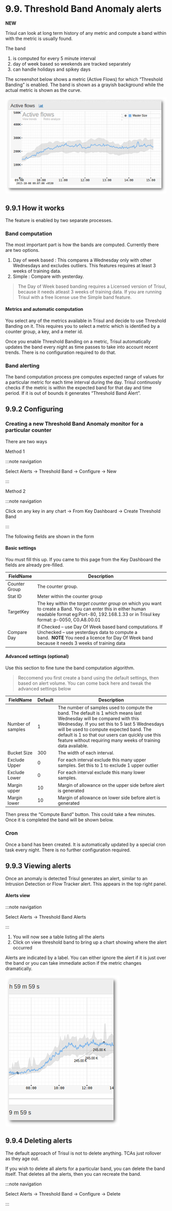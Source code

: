 # 9.9. Threshold Band Anomaly alerts

**NEW**

Trisul can look at long term history of any metric and compute a band within with the metric is usually found.

The band

1. is computed for every 5 minute interval
2. day of week based so weekends are tracked separately
3. can handle holidays and spikey days

The screenshot below shows a metric (Active Flows) for which 
“Threshold Banding” is enabled. The band is shown as a grayish 
background while the actual metric is shown as the curve.

![](image/tband1.png)

## 9.9.1 How it works

The feature is enabled by two separate processes.

### Band computation

The most important part is how the bands are computed. Currently there are two options.

1. Day of week based : This compares a Wednesday only with other 
   Wednesdays and excludes outliers. This features requires at least 3 
   weeks of training data.
2. Simple : Compare with yesterday.

> The Day of Week based banding requires a Licensed version of Trisul, because it needs atleast 3 weeks of training data. If you are running Trisul with a free license use the Simple band feature.

#### Metrics and automatic computation

You select any of the metrics available in Trisul and decide to use 
Threshold Banding on it. This requires you to select a metric which is 
identified by a counter group, a key, and a meter id.

Once you enable Threshold Banding on a metric, Trisul automatically 
updates the band every night as time passes to take into account recent 
trends. There is no configuration required to do that.

### Band alerting

The band computation process pre computes expected range of values 
for a particular metric for each time interval during the day. Trisul 
continuosly checks if the metric is within the expected band for that 
day and time period. If it is out of bounds it generates “Threshold Band
 Alert”.

## 9.9.2 Configuring

### Creating a new Threshold Band Anomaly monitor for a particular counter

There are two ways

Method 1

:::note navigation

Select Alerts → Threshold Band → Configure → New

:::

Method 2

:::note navigation

Click on any key in any chart → From Key Dashboard → Create Threshold Band

:::

The following fields are shown in the form

#### Basic settings

You must fill this up. If you came to this page from the Key Dashboard the fields are already pre-filled.

| FieldName     | Description                                                                                                                                                                                             |
| ------------- | ------------------------------------------------------------------------------------------------------------------------------------------------------------------------------------------------------- |
| Counter Group | The counter group.                                                                                                                                                                                      |
| Stat ID       | Meter within the counter group                                                                                                                                                                          |
| TargetKey     | The key within the *target counter group* on which you want to create a Band. You can enter this in either human readable format eg:Port-80, 192.168.1.33 or in Trisul key format: p-0050, C0.A8.00.01  |
| Compare Day   | If Checked – use Day Of Week based band computations. If Unchecked – use yesterdays data to compute a band.  **NOTE** You need a licence for Day Of Week band because it needs 3 weeks of training data |

#### Advanced settings (optional)

Use this section to fine tune the band computation algorithm.

> Reccomend you first create a band using the default settings, then based on alert volume. You can come back here and tweak the advanced settings below

| FieldName         | Default | Description                                                                                                                                                                                                                                                                                                                              |
| ----------------- | ------- | ---------------------------------------------------------------------------------------------------------------------------------------------------------------------------------------------------------------------------------------------------------------------------------------------------------------------------------------- |
| Number of samples | 1       | The number of samples used to compute the band. The default is 1 which means last Wednesday will be compared with this Wednesday. If you set this to 5 last 5 Wednesdays will be used to compute expected band. The default is 1 so that our users can quickly use this feature without requiring many weeks of training data available. |
| Bucket Size       | 300     | The width of each interval.                                                                                                                                                                                                                                                                                                              |
| Exclude Upper     | 0       | For each interval exclude this many upper samples. Set this to 1 to exclude 1 upper outlier                                                                                                                                                                                                                                              |
| Exclude Lower     | 0       | For each interval exclude this many lower samples.                                                                                                                                                                                                                                                                                       |
| Margin upper      | 10      | Margin of allowance on the upper side before alert is generated                                                                                                                                                                                                                                                                          |
| Margin lower      | 10      | Margin of allowance on lower side before alert is generated                                                                                                                                                                                                                                                                              |

Then press the “Compute Band” button. This could take a few minutes. Once it is completed the band will be shown below.

### Cron

Once a band has been created. It is automatically updated by a 
special cron task every night. There is no further configuration 
required.

## 9.9.3 Viewing alerts

Once an anomaly is detected Trisul generates an alert, similar to an 
Intrusion Detection or Flow Tracker alert. This appears in the top right
 panel.

#### Alerts view

:::note navigation

Select Alerts → Threshold Band Alerts

:::

1. You will now see a table listing all the alerts
2. Click on view threshold band to bring up a chart showing where the alert occurred

Alerts are indicated by a label. You can either ignore the alert if 
it is just over the band or you can take immediate action if the metric 
changes dramatically.

![](image/tband3.png)

## 9.9.4 Deleting alerts

The default approach of Trisul is not to delete anything. TCAs just rollover as they age out.

If you wish to delete all alerts for a particular band, you can 
delete the band itself. That deletes all the alerts, then you can 
recreate the band.

:::note navigation

Select Alerts → Threshold Band → Configure → Delete

:::
